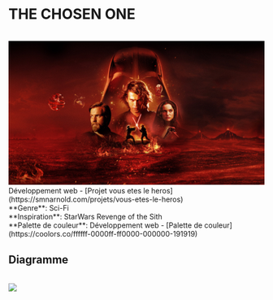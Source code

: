 <h1>THE CHOSEN ONE</h1>
<br>
<img src="./assets/jeux.jpeg">
Développement web - [Projet vous etes le heros](https://smnarnold.com/projets/vous-etes-le-heros)
<br>
**Genre**: Sci-Fi
<br>
**Inspiration**: StarWars Revenge of the Sith
<br>
**Palette de couleur**: Développement web - [Palette de couleur](https://coolors.co/ffffff-0000ff-ff0000-000000-191919)
<br>
<h2>Diagramme</h2>
<br>
<img src="./assets/scénario.png">

